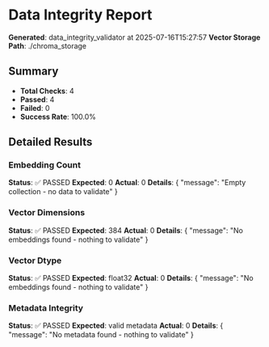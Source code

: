 # Data Integrity Report

**Generated**: data_integrity_validator at 2025-07-16T15:27:57
**Vector Storage Path**: ./chroma_storage

## Summary
- **Total Checks**: 4
- **Passed**: 4
- **Failed**: 0
- **Success Rate**: 100.0%

## Detailed Results

### Embedding Count
**Status**: ✅ PASSED
**Expected**: 0
**Actual**: 0
**Details**: {
  "message": "Empty collection - no data to validate"
}

### Vector Dimensions
**Status**: ✅ PASSED
**Expected**: 384
**Actual**: 0
**Details**: {
  "message": "No embeddings found - nothing to validate"
}

### Vector Dtype
**Status**: ✅ PASSED
**Expected**: float32
**Actual**: 0
**Details**: {
  "message": "No embeddings found - nothing to validate"
}

### Metadata Integrity
**Status**: ✅ PASSED
**Expected**: valid metadata
**Actual**: 0
**Details**: {
  "message": "No metadata found - nothing to validate"
}
